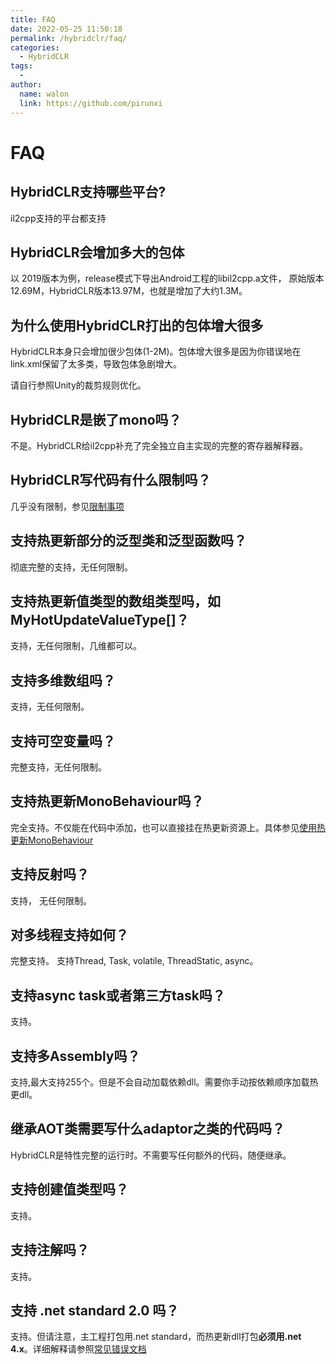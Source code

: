 ```yaml
---
title: FAQ
date: 2022-05-25 11:50:18
permalink: /hybridclr/faq/
categories:
  - HybridCLR
tags:
  - 
author: 
  name: walon
  link: https://github.com/pirunxi
---
```

# FAQ

## HybridCLR支持哪些平台?

il2cpp支持的平台都支持

## HybridCLR会增加多大的包体

以 2019版本为例，release模式下导出Android工程的libil2cpp.a文件， 原始版本12.69M，HybridCLR版本13.97M，也就是增加了大约1.3M。

## 为什么使用HybridCLR打出的包体增大很多

HybridCLR本身只会增加很少包体(1-2M)。包体增大很多是因为你错误地在link.xml保留了太多类，导致包体急剧增大。

请自行参照Unity的裁剪规则优化。

## HybridCLR是嵌了mono吗？

不是。HybridCLR给il2cpp补充了完全独立自主实现的完整的寄存器解释器。

## HybridCLR写代码有什么限制吗？

几乎没有限制，参见[限制事项](/hybridclr/limit/)


## 支持热更新部分的泛型类和泛型函数吗？

彻底完整的支持，无任何限制。

## 支持热更新值类型的数组类型吗，如 MyHotUpdateValueType[]？

支持，无任何限制，几维都可以。

## 支持多维数组吗？

支持，无任何限制。

## 支持可空变量吗？

完整支持，无任何限制。

## 支持热更新MonoBehaviour吗？

完全支持。不仅能在代码中添加，也可以直接挂在热更新资源上。具体参见[使用热更新MonoBehaviour](/hybridclr/monobehaviour/)

## 支持反射吗？

支持， 无任何限制。

## 对多线程支持如何？

完整支持。 支持Thread, Task, volatile, ThreadStatic, async。

## 支持async task或者第三方task吗？

支持。

## 支持多Assembly吗？

支持,最大支持255个。但是不会自动加载依赖dll。需要你手动按依赖顺序加载热更dll。

## 继承AOT类需要写什么adaptor之类的代码吗？

HybridCLR是特性完整的运行时。不需要写任何额外的代码，随便继承。

## 支持创建值类型吗？

支持。

## 支持注解吗？

支持。

## 支持 .net standard 2.0 吗？

支持。但请注意，主工程打包用.net standard，而热更新dll打包**必须用.net 4.x**。详细解释请参照[常见错误文档](/hybridclr/common_errors/)
